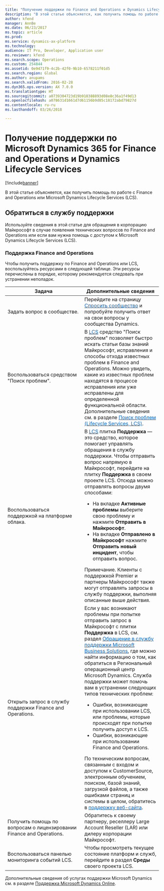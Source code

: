 ```yaml
---
title: "Получение поддержки по Finance and Operations и Dynamics Lifecycle Services"
description: "В этой статье объясняется, как получить помощь по работе с Microsoft Dynamics 365 for Finance and Operations или Microsoft Dynamics Lifecycle Services (LCS)."
author: kfend
manager: AnnBe
ms.date: 06/23/2017
ms.topic: article
ms.prod: 
ms.service: dynamics-ax-platform
ms.technology: 
audience: IT Pro, Developer, Application user
ms.reviewer: kfend
ms.search.scope: Operations
ms.custom: 254844
ms.assetid: 0e9471f9-4c2b-42f0-9b10-6578211f01d5
ms.search.region: Global
ms.author: anupams
ms.search.validFrom: 2016-02-28
ms.dyn365.ops.version: AX 7.0.0
ms.translationtype: HT
ms.sourcegitcommit: a0739304723d19b910388893d08e8c36a1f49d13
ms.openlocfilehash: a078631d1661d7d61156b9d85c18172abd79827d
ms.contentlocale: ru-ru
ms.lasthandoff: 03/26/2018

---
```


# <a name="find-support-for-microsoft-dynamics-365-for-finance-and-operations-and-dynamics-lifecycle-services"></a>Получение поддержки по Microsoft Dynamics 365 for Finance and Operations и Dynamics Lifecycle Services

[!include[banner](../includes/banner.md)]


В этой статье объясняется, как получить помощь по работе с Finance and Operations или Microsoft Dynamics Lifecycle Services (LCS). 

<a name="contact-support"></a>Обратиться в службу поддержки
---------------

Используйте сведения в этой статье для обращения в корпорацию Майкрософт в случае появления технических вопросов по Finance and Operations или если вам нужна помощь с доступом к Microsoft Dynamics Lifecycle Services (LCS).

### <a name="finance-and-operations-support"></a>Поддержка Finance and Operations

Чтобы получить поддержку по Finance and Operations или LCS, воспользуйтесь ресурсами в следующей таблице. Эти ресурсы перечислены в порядке, которому рекомендуется следовать при устранении неполадок.

<table>
<colgroup>
<col width="33%" />
<col width="33%" />
</colgroup>
<thead>
<tr class="header">
<th>Задача</th>
<th>Дополнительные сведения</th>
</tr>
</thead>
<tbody>
<tr class="odd">
<td>Задать вопрос в сообществе.</td>
<td>Перейдите на страницу <a href="http://go.microsoft.com/fwlink/?LinkId=221068"><span style="color: #0066cc;">Спросить сообщество</span></a> и попробуйте получить ответ на свои вопросы у сообщества Dynamics.</td>
</tr>
<tr class="even">
<td>Воспользоваться средством "Поиск проблем".</td>
<td>В <a href="https://lcs.dynamics.com/"><span style="color: #0066cc;">LCS</span></a> средство "Поиск проблем" позволяет быстро искать статьи базы знаний Майкрософт, исправления и способы отхода известных проблем в Finance and Operations. Можно увидеть, какие из известных проблем находятся в процессе исправления или уже исправлены для определенной функциональной области. Дополнительные сведения см. в разделе <a href="issue-search-lcs.md"><span style="color: #0066cc;">Поиск проблем (Lifecycle Services, LCS)</span></a>.</td>
</tr>
<tr class="odd">
<td>Воспользоваться поддержкой на платформе облака.</td>
<td>В <a href="https://lcs.dynamics.com/"><span style="color: #0066cc;">LCS</span></a> плитка <strong>Поддержка</strong> — это средство, которое помогает управлять обращения в службу поддержки. Чтобы отправить вопрос напрямую в Майкрософт, перейдите на плитку <strong>Поддержка</strong> в своем проекте LCS. Отсюда можно отправлять вопросы двумя способами:
<ul>
<li>На вкладке <strong>Активные проблемы</strong> выберите свою проблему и нажмите <strong>Отправить в Майкрософт</strong>.</li>
<li>На вкладке <strong>Отправлено в Майкрософт</strong> нажмите <strong>Отправить новый инцидент</strong>, чтобы отправить вопрос.</li>
</ul>
Примечание. Клиенты с поддержкой Premier и партнеры Майкрософт также могут отправлять запросы в службу поддержки, выполняя описанные выше действия.</td>
</tr>
<tr class="even">
<td>Открыть запрос в службу поддержки Finance and Operations.</td>
<td>Если у вас возникают проблемы при попытке отправить запрос в Майкрософт с плитки <strong>Поддержка</strong> в LCS, см. раздел <a href="https://mbs.microsoft.com/customersource/northamerica/ax/support/support-news/global_support_contacts_eng"><span style="color: #0066cc;">Обращение в службу поддержки Microsoft Business Solutions</span></a>, где можно найти информацию о том, как обратиться в Региональный операционный центр Microsoft Dynamics. Служба поддержки может помочь вам в устранении следующих типов технических проблем:
<ul>
<li>Ошибки, возникающие при использовании LCS, или проблемы, которые происходят при попытке получить доступ к LCS.</li>
<li>Ошибки, возникающие при использовании Finance and Operations.</li>
</ul>
По техническим вопросам, связанным с входом и доступом к CustomerSource, электронным обучением, поиском, базой знаний, загрузкой файлов, а также ошибками страниц и системы в целом, обратитесь в <a href="https://mbs2.microsoft.com/members/VoiceSupport/VoiceSupportInternal.aspx"><span style="color: #0066cc;">поддержку веб-сайта</span></a>.</td>
</tr>
<tr class="odd">
<td>Получить помощь по вопросам о лицензировании Finance and Operations.</td>
<td>Обратитесь к своему партнеру, реселлеру Large Account Reseller (LAR) или дилеру корпорации Майкрософт.</td>
</tr>
<tr class="even">
<td>Воспользоваться панелью мониторинга событий LCS.</td>
<td>Чтобы просмотреть текущее состояние платформ и служб, перейдите в раздел <strong>Среды</strong> своего проекта LCS.</td>
</tr>
</tbody>
</table>

Дополнительные сведения об услугах поддержки Microsoft Dynamics см. в разделе [Поддержка Microsoft Dynamics Online](https://www.microsoft.com/en-us/dynamics/dynamics-online-support.aspx).




